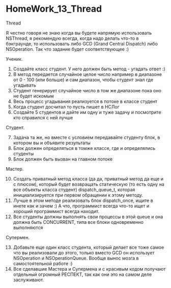 # HomeWork_13_Thread
Thread

Я честно говоря не знаю когда вы будете напрямую использовать NSThread, я рекомендую всегда, когда надо делать что-то в бэкграунде, то использовать либо GCD (Grand Central Dispatch) либо NSOperation. Так что задание будет соответствующее :)

Ученик. 

1. Создайте класс студент. У него должен быть метод - угадать ответ :)
2. В метод передается случайное целое число например в диапазоне от 0 - 100 (или больше) и сам диапазон, чтобы студент знал где угадывать
3. Студент генерирует случайное число в том же диапазоне пока оно не будет искомым 
4. Весь процесс угадывания реализуется в потоке в классе студент
5. Когда студент досчитал то пусть пишет в НСЛог 
6. Создайте 5 студентов и дайте им одну и туже задачу и посмотрите кто справился с ней лучше

Студент.

7. Задача та же, но вместе с условием передавайте студенту блок, в котором вы и объявите результаты
8. Блок должен определяться в томже классе, где и определялись студенты
9. Блок должен быть вызван на главном потоке

Мастер.

10. Создать приватный метод класса (да да, приватный метод да еще и с плюсом), который будет возвращать статическую (то есть одну на все объекты класса студент) dispatch_queue_t, которая инициализируется при первом обращении к этому методу. 
11. Лучше в этом методе реализовать блок dispatch_once, ищите в инете как и зачем :) А что, программист всегда что-то ищет и хороший программист всегда находит.
12. Все студенты должны выполнять свои процессы в этой queue и она должна быть CONCURRENT, типа все блоки одновременно выполняются

Супермен. 

13. Добавьте еще один класс студента, который делает все тоже самое что вы реализовали до этого, только вместо GCD он использует NSOperation и NSOperationQueue. Вообще вынос мозга в самостоятельной работе :)
14. Все сделавшие Мастера и Супермена и с красивым кодом получают отдельный огромный РЕСПЕКТ, так как они это на самом деле заслуживают.
